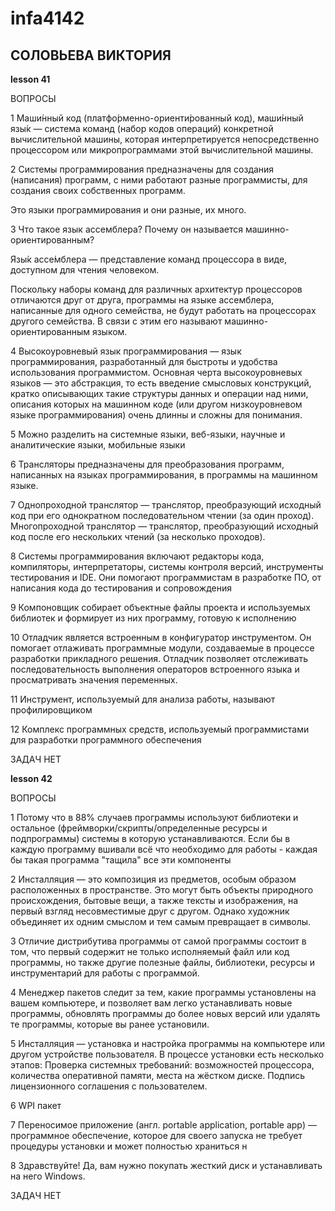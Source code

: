 # infa4142
## СОЛОВЬЕВА ВИКТОРИЯ
**lesson 41**

ВОПРОСЫ

1 Маши́нный код (платфо́рменно-ориенти́рованный код), маши́нный язы́к — система команд (набор кодов операций) конкретной вычислительной машины, которая интерпретируется непосредственно процессором или микропрограммами этой вычислительной машины.

2 Системы программирования предназначены для создания (написания) программ, с ними работают разные программисты, для создания своих собственных программ.

Это языки программирования и они разные, их много.

3  Что такое язык ассемблера? Почему он называется машинно-ориентированным?

Язы́к ассе́мблера — представление команд процессора в виде, доступном для чтения человеком. 

Поскольку наборы команд для различных архитектур процессоров отличаются друг от друга, программы на языке ассемблера, написанные для одного семейства, не будут работать на процессорах другого семейства. В связи с этим его называют машинно-ориентированным языком.

4 Высокоуровневый язык программирования — язык программирования, разработанный для быстроты и удобства использования программистом. Основная черта высокоуровневых языков — это абстракция, то есть введение смысловых конструкций, кратко описывающих такие структуры данных и операции над ними, описания которых на машинном коде (или другом низкоуровневом языке программирования) очень длинны и сложны для понимания.

5 Можно разделить на системные языки, веб-языки, научные и аналитические языки, мобильные языки 

6 Трансляторы предназначены для преобразования программ, написанных на языках программирования, в программы на машинном языке.

7 Однопроходной транслятор — транслятор, преобразующий исходный код при его однократном последовательном чтении (за один проход). Многопроходной транслятор — транслятор, преобразующий исходный код после его нескольких чтений (за несколько проходов).

8 Системы программирования включают редакторы кода, компиляторы, интерпретаторы, системы контроля версий, инструменты тестирования и IDE. Они помогают программистам в разработке ПО, от написания кода до тестирования и сопровождения

9  Компоновщик собирает объектные файлы проекта и используемых библиотек и формирует из них программу, готовую к исполнению

10 Отладчик является встроенным в конфигуратор инструментом. Он помогает отлаживать программные модули, создаваемые в процессе разработки прикладного решения. Отладчик позволяет отслеживать последовательность выполнения операторов встроенного языка и просматривать значения переменных.

11  Инструмент, используемый для анализа работы, называют профилировщиком

12 Комплекс программных средств, используемый программистами для разработки программного обеспечения

ЗАДАЧ НЕТ

**lesson 42**

ВОПРОСЫ

1 Потому что в 88% случаев программы используют библиотеки и остальное (фреймворки/скрипты/определенные ресурсы и подпрограммы) системы в которую устанавливаются. Если бы в каждую программу вшивали всё что необходимо для работы - каждая бы такая программа "тащила" все эти компоненты 

2 Инсталляция — это композиция из предметов, особым образом расположенных в пространстве. Это могут быть объекты природного происхождения, бытовые вещи, а также тексты и изображения, на первый взгляд несовместимые друг с другом. Однако художник объединяет их одним смыслом и тем самым превращает в символы.

3 Отличие дистрибутива программы от самой программы состоит в том, что первый содержит не только исполняемый файл или код программы, но также другие полезные файлы, библиотеки, ресурсы и инструментарий для работы с программой.

4 Менеджер пакетов следит за тем, какие программы установлены на вашем компьютере, и позволяет вам легко устанавливать новые программы, обновлять программы до более новых версий или удалять те программы, которые вы ранее установили.

5 Инсталляция — установка и настройка программы на компьютере или другом устройстве пользователя. В процессе установки есть несколько этапов: Проверка системных требований: возможностей процессора, количества оперативной памяти, места на жёстком диске. Подпись лицензионного соглашения с пользователем.

6 WPI пакет

7 Переносимое приложение (англ. portable application, portable app) — программное обеспечение, которое для своего запуска не требует процедуры установки и может полностью храниться н

8 Здравствуйте! Да, вам нужно покупать жесткий диск и устанавливать на него Windows.

ЗАДАЧ НЕТ
